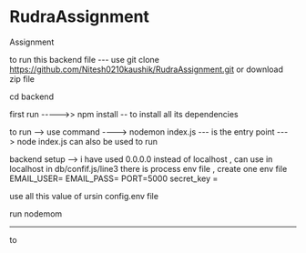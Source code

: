 # RudraAssignment
Assignment 


to run this backend file ---
use git clone https://github.com/Nitesh0210kaushik/RudraAssignment.git  or download zip file

cd backend 

first run ----->>      npm install       --  to install  all its dependencies

to run -->  use command ---->        nodemon
index.js --- is the entry point --->       node index.js   can also be used to run

backend setup -->   i have used 0.0.0.0  instead of localhost , can use in localhost in db/confif.js/line3
 there is process env file , create one env file 
   EMAIL_USER= 
EMAIL_PASS=
PORT=5000
secret_key = 

use all this value of ursin config.env file

run nodemom

--------------------------------------------
to 